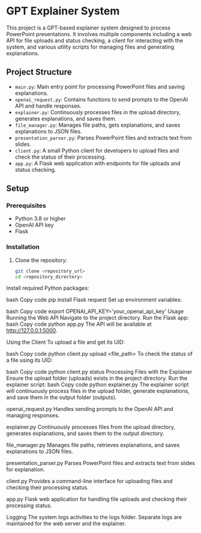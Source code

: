 # GPT Explainer System

This project is a GPT-based explainer system designed to process PowerPoint presentations. It involves multiple components including a web API for file uploads and status checking, a client for interacting with the system, and various utility scripts for managing files and generating explanations.

## Project Structure

- `main.py`: Main entry point for processing PowerPoint files and saving explanations.
- `openai_request.py`: Contains functions to send prompts to the OpenAI API and handle responses.
- `explainer.py`: Continuously processes files in the upload directory, generates explanations, and saves them.
- `file_manager.py`: Manages file paths, gets explanations, and saves explanations to JSON files.
- `presentation_parser.py`: Parses PowerPoint files and extracts text from slides.
- `client.py`: A small Python client for developers to upload files and check the status of their processing.
- `app.py`: A Flask web application with endpoints for file uploads and status checking.

## Setup

### Prerequisites

- Python 3.8 or higher
- OpenAI API key
- Flask

### Installation

1. Clone the repository:
   ```bash
   git clone <repository_url>
   cd <repository_directory>
Install required Python packages:

bash
Copy code
pip install Flask request
Set up environment variables:

bash
Copy code
export OPENAI_API_KEY='your_openai_api_key'
Usage
Running the Web API
Navigate to the project directory.
Run the Flask app:
bash
Copy code
python app.py
The API will be available at http://127.0.0.1:5000.

Using the Client
To upload a file and get its UID:

bash
Copy code
python client.py upload <file_path>
To check the status of a file using its UID:

bash
Copy code
python client.py status <uid>
Processing Files with the Explainer
Ensure the upload folder (uploads) exists in the project directory.
Run the explainer script:
bash
Copy code
python explainer.py
The explainer script will continuously process files in the upload folder, generate explanations, and save them in the output folder (outputs).

openai_request.py
Handles sending prompts to the OpenAI API and managing responses.

explainer.py
Continuously processes files from the upload directory, generates explanations, and saves them to the output directory.

file_manager.py
Manages file paths, retrieves explanations, and saves explanations to JSON files.

presentation_parser.py
Parses PowerPoint files and extracts text from slides for explanation.

client.py
Provides a command-line interface for uploading files and checking their processing status.

app.py
Flask web application for handling file uploads and checking their processing status.

Logging
The system logs activities to the logs folder. Separate logs are maintained for the web server and the explainer.






